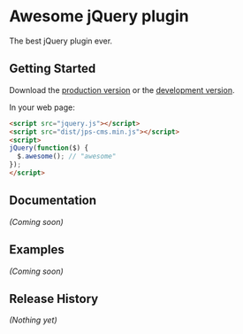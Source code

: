# Awesome jQuery plugin

The best jQuery plugin ever.

## Getting Started

Download the [production version][min] or the [development version][max].

[min]: https://raw.github.com/jonniespratley/jquery-jps-cms/master/dist/jquery.jps-cms.min.js
[max]: https://raw.github.com/jonniespratley/jquery-jps-cms/master/dist/jquery.jps-cms.js

In your web page:

```html
<script src="jquery.js"></script>
<script src="dist/jps-cms.min.js"></script>
<script>
jQuery(function($) {
  $.awesome(); // "awesome"
});
</script>
```

## Documentation
_(Coming soon)_

## Examples
_(Coming soon)_

## Release History
_(Nothing yet)_
